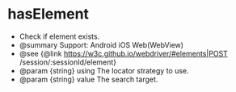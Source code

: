 # hasElement

* Check if element exists.
* @summary Support: Android iOS Web(WebView)
* @see {@link https://w3c.github.io/webdriver/#elements|POST /session/:sessionId/element}
* @param {string} using The locator strategy to use.
* @param {string} value The search target.
